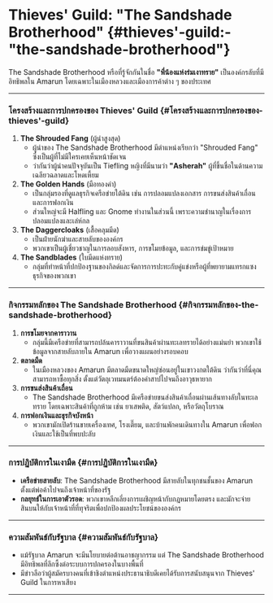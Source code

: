 # Thieves' Guild: "The Sandshade Brotherhood" {#thieves'-guild:-"the-sandshade-brotherhood"}

The Sandshade Brotherhood หรือที่รู้จักกันในชื่อ **"พี่น้องแห่งร่มเงาทราย"** เป็นองค์กรลับที่มีอิทธิพลใน Amarun โดยเฉพาะในเมืองหลวงและเมืองการค้าต่าง ๆ ของประเทศ

---

### **โครงสร้างและการปกครองของ Thieves' Guild** {#โครงสร้างและการปกครองของ-thieves'-guild}

1. **The Shrouded Fang** (ผู้นำสูงสุด)  
   * ผู้นำของ The Sandshade Brotherhood มีตำแหน่งเรียกว่า "Shrouded Fang" ซึ่งเป็นผู้ที่ไม่มีใครเคยเห็นหน้าชัดเจน  
   * ว่ากันว่าผู้นำคนปัจจุบันเป็น Tiefling หญิงที่มีนามว่า **"Asherah"** ผู้ที่ขึ้นชื่อในด้านความเฉลียวฉลาดและโหดเหี้ยม  
2. **The Golden Hands** (มือทองคำ)  
   * เป็นกลุ่มรองที่ดูแลธุรกิจเครือข่ายใต้ดิน เช่น การปลอมแปลงเอกสาร การขนส่งสินค้าเถื่อน และการฟอกเงิน  
   * ส่วนใหญ่จะมี Halfling และ Gnome ทำงานในส่วนนี้ เพราะความชำนาญในเรื่องการปลอมแปลงและเล่ห์กล  
3. **The Daggercloaks** (เสื้อคลุมมีด)  
   * เป็นฝ่ายนักฆ่าและสายลับขององค์กร  
   * พวกเขาเป็นผู้เชี่ยวชาญในการลอบสังหาร, การขโมยข้อมูล, และการข่มขู่เป้าหมาย  
4. **The Sandblades** (ใบมีดแห่งทราย)  
   * กลุ่มที่ทำหน้าที่ปกป้องฐานของกิลด์และจัดการการปะทะกับคู่แข่งหรือผู้ที่พยายามแทรกแซงธุรกิจของพวกเขา

---

### **กิจกรรมหลักของ The Sandshade Brotherhood** {#กิจกรรมหลักของ-the-sandshade-brotherhood}

1. **การขโมยจากคาราวาน**  
   * กลุ่มนี้มีเครือข่ายที่สามารถปล้นคาราวานที่ขนสินค้าผ่านทะเลทรายได้อย่างแม่นยำ พวกเขาใช้ข้อมูลจากสายลับภายใน Amarun เพื่อวางแผนอย่างรอบคอบ  
2. **ตลาดมืด**  
   * ในเมืองหลวงของ Amarun มีตลาดมืดขนาดใหญ่ซ่อนอยู่ในเขาวงกตใต้ดิน ว่ากันว่าที่นี่คุณสามารถหาซื้อทุกสิ่ง ตั้งแต่วัตถุเวทมนตร์ต้องคำสาปไปจนถึงอาวุธหายาก  
3. **การขนส่งสินค้าเถื่อน**  
   * The Sandshade Brotherhood มีเครือข่ายขนส่งสินค้าเถื่อนผ่านเส้นทางลับในทะเลทราย โดยเฉพาะสินค้าที่ถูกห้าม เช่น ยาเสพติด, สัตว์แปลก, หรือวัตถุโบราณ  
4. **การฟอกเงินและธุรกิจบังหน้า**  
   * พวกเขามักเปิดร้านขายเครื่องเทศ, โรงเตี๊ยม, และบ้านพักคนเดินทางใน Amarun เพื่อฟอกเงินและใช้เป็นที่พบปะลับ

---

### **การปฏิบัติการในเงามืด** {#การปฏิบัติการในเงามืด}

* **เครือข่ายสายลับ**: The Sandshade Brotherhood มีสายลับในทุกชนชั้นของ Amarun ตั้งแต่พ่อค้าไปจนถึงเจ้าหน้าที่ของรัฐ  
* **กลยุทธ์ในการเอาตัวรอด**: พวกเขาหลีกเลี่ยงการเผชิญหน้ากับกฎหมายโดยตรง และมักจะจ่ายสินบนให้กับเจ้าหน้าที่ที่ทุจริตเพื่อปกป้องผลประโยชน์ขององค์กร

---

### **ความสัมพันธ์กับรัฐบาล** {#ความสัมพันธ์กับรัฐบาล}

* แม้รัฐบาล Amarun จะมีนโยบายต่อต้านอาชญากรรม แต่ The Sandshade Brotherhood มีอิทธิพลที่ลึกซึ้งต่อระบบการปกครองในบางพื้นที่  
* มีข่าวลือว่าผู้สมัครบางคนที่เข้าชิงตำแหน่งประธานาธิบดีเคยได้รับการสนับสนุนจาก Thieves' Guild ในการหาเสียง

---